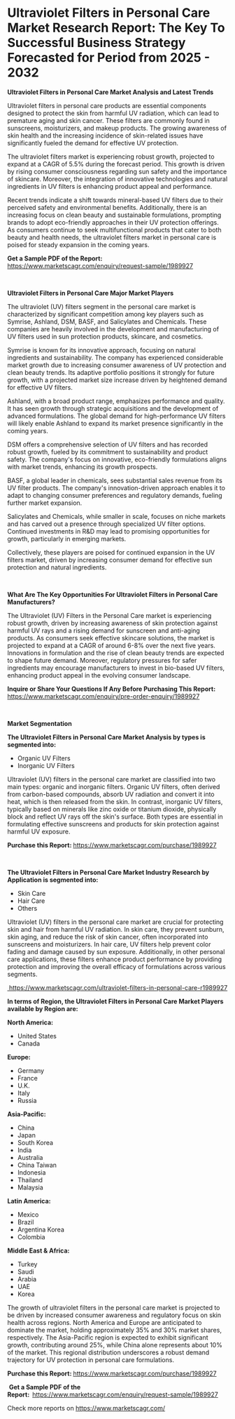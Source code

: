 <p><h1>Ultraviolet Filters in Personal Care Market Research Report: The Key To Successful Business Strategy Forecasted for Period from 2025 - 2032</h1></p><p><strong>Ultraviolet Filters in Personal Care Market Analysis and Latest Trends</strong></p>
<p><p>Ultraviolet filters in personal care products are essential components designed to protect the skin from harmful UV radiation, which can lead to premature aging and skin cancer. These filters are commonly found in sunscreens, moisturizers, and makeup products. The growing awareness of skin health and the increasing incidence of skin-related issues have significantly fueled the demand for effective UV protection.</p><p>The ultraviolet filters market is experiencing robust growth, projected to expand at a CAGR of 5.5% during the forecast period. This growth is driven by rising consumer consciousness regarding sun safety and the importance of skincare. Moreover, the integration of innovative technologies and natural ingredients in UV filters is enhancing product appeal and performance.</p><p>Recent trends indicate a shift towards mineral-based UV filters due to their perceived safety and environmental benefits. Additionally, there is an increasing focus on clean beauty and sustainable formulations, prompting brands to adopt eco-friendly approaches in their UV protection offerings. As consumers continue to seek multifunctional products that cater to both beauty and health needs, the ultraviolet filters market in personal care is poised for steady expansion in the coming years.</p></p>
<p><strong>Get a Sample PDF of the Report:&nbsp;</strong> <a href="https://www.marketscagr.com/enquiry/request-sample/1989927?utm_campaign=2480&utm_medium=2&utm_source=Github&utm_content=ia&utm_term=03042025&utm_id=ultraviolet-filters-in-personal-care">https://www.marketscagr.com/enquiry/request-sample/1989927</a></p>
<p>&nbsp;</p>
<p><strong>Ultraviolet Filters in Personal Care Major Market Players</strong></p>
<p><p>The ultraviolet (UV) filters segment in the personal care market is characterized by significant competition among key players such as Symrise, Ashland, DSM, BASF, and Salicylates and Chemicals. These companies are heavily involved in the development and manufacturing of UV filters used in sun protection products, skincare, and cosmetics.</p><p>Symrise is known for its innovative approach, focusing on natural ingredients and sustainability. The company has experienced considerable market growth due to increasing consumer awareness of UV protection and clean beauty trends. Its adaptive portfolio positions it strongly for future growth, with a projected market size increase driven by heightened demand for effective UV filters.</p><p>Ashland, with a broad product range, emphasizes performance and quality. It has seen growth through strategic acquisitions and the development of advanced formulations. The global demand for high-performance UV filters will likely enable Ashland to expand its market presence significantly in the coming years.</p><p>DSM offers a comprehensive selection of UV filters and has recorded robust growth, fueled by its commitment to sustainability and product safety. The company's focus on innovative, eco-friendly formulations aligns with market trends, enhancing its growth prospects.</p><p>BASF, a global leader in chemicals, sees substantial sales revenue from its UV filter products. The company's innovation-driven approach enables it to adapt to changing consumer preferences and regulatory demands, fueling further market expansion.</p><p>Salicylates and Chemicals, while smaller in scale, focuses on niche markets and has carved out a presence through specialized UV filter options. Continued investments in R&D may lead to promising opportunities for growth, particularly in emerging markets.</p><p>Collectively, these players are poised for continued expansion in the UV filters market, driven by increasing consumer demand for effective sun protection and natural ingredients.</p></p>
<p>&nbsp;</p>
<p><strong>What Are The Key Opportunities For Ultraviolet Filters in Personal Care Manufacturers?</strong></p>
<p><p>The Ultraviolet (UV) Filters in the Personal Care market is experiencing robust growth, driven by increasing awareness of skin protection against harmful UV rays and a rising demand for sunscreen and anti-aging products. As consumers seek effective skincare solutions, the market is projected to expand at a CAGR of around 6-8% over the next five years. Innovations in formulation and the rise of clean beauty trends are expected to shape future demand. Moreover, regulatory pressures for safer ingredients may encourage manufacturers to invest in bio-based UV filters, enhancing product appeal in the evolving consumer landscape.</p></p>
<p><strong>Inquire or Share Your Questions If Any Before Purchasing This Report:</strong> <a href="https://www.marketscagr.com/enquiry/pre-order-enquiry/1989927?utm_campaign=2480&utm_medium=2&utm_source=Github&utm_content=ia&utm_term=03042025&utm_id=ultraviolet-filters-in-personal-care">https://www.marketscagr.com/enquiry/pre-order-enquiry/1989927</a></p>
<p>&nbsp;</p>
<p><strong>Market Segmentation</strong></p>
<p><strong>The Ultraviolet Filters in Personal Care Market Analysis by types is segmented into:</strong></p>
<p><ul><li>Organic UV Filters</li><li>Inorganic UV Filters</li></ul></p>
<p><p>Ultraviolet (UV) filters in the personal care market are classified into two main types: organic and inorganic filters. Organic UV filters, often derived from carbon-based compounds, absorb UV radiation and convert it into heat, which is then released from the skin. In contrast, inorganic UV filters, typically based on minerals like zinc oxide or titanium dioxide, physically block and reflect UV rays off the skin's surface. Both types are essential in formulating effective sunscreens and products for skin protection against harmful UV exposure.</p></p>
<p><strong>Purchase this Report:&nbsp;</strong><a href="https://www.marketscagr.com/purchase/1989927?utm_campaign=2480&utm_medium=2&utm_source=Github&utm_content=ia&utm_term=03042025&utm_id=ultraviolet-filters-in-personal-care">https://www.marketscagr.com/purchase/1989927</a></p>
<p>&nbsp;</p>
<p><strong>The Ultraviolet Filters in Personal Care Market Industry Research by Application is segmented into:</strong></p>
<p><ul><li>Skin Care</li><li>Hair Care</li><li>Others</li></ul></p>
<p><p>Ultraviolet (UV) filters in the personal care market are crucial for protecting skin and hair from harmful UV radiation. In skin care, they prevent sunburn, skin aging, and reduce the risk of skin cancer, often incorporated into sunscreens and moisturizers. In hair care, UV filters help prevent color fading and damage caused by sun exposure. Additionally, in other personal care applications, these filters enhance product performance by providing protection and improving the overall efficacy of formulations across various segments.</p></p>
<p><a href="https://www.marketscagr.com/ultraviolet-filters-in-personal-care-r1989927?utm_campaign=2480&utm_medium=2&utm_source=Github&utm_content=ia&utm_term=03042025&utm_id=ultraviolet-filters-in-personal-care">&nbsp;https://www.marketscagr.com/ultraviolet-filters-in-personal-care-r1989927</a></p>
<p><strong>In terms of Region, the Ultraviolet Filters in Personal Care Market Players available by Region are:</strong></p>
<p>
    <p> <strong> North America: </strong>
        <ul>
            <li>United States</li>
            <li>Canada</li>
        </ul>
        </p> 
    <p> <strong> Europe: </strong>
        <ul>
            <li>Germany</li>
            <li>France</li>
            <li>U.K.</li>
            <li>Italy</li>
            <li>Russia</li>
        </ul>
        </p> 
    <p> <strong> Asia-Pacific: </strong>
        <ul>
            <li>China</li>
            <li>Japan</li>
            <li>South Korea</li>
            <li>India</li>
            <li>Australia</li>
            <li>China Taiwan</li>
            <li>Indonesia</li>
            <li>Thailand</li>
            <li>Malaysia</li>
        </ul>
        </p> 
    <p> <strong> Latin America: </strong>
        <ul>
            <li>Mexico</li>
            <li>Brazil</li>
            <li>Argentina Korea</li>
            <li>Colombia</li>
        </ul>
        </p> 
    <p> <strong> Middle East & Africa: </strong>
        <ul>
            <li>Turkey</li>
            <li>Saudi</li>
            <li>Arabia</li>
            <li>UAE</li>
            <li>Korea</li>
        </ul>
    </p>
    </p>
<p><p>The growth of ultraviolet filters in the personal care market is projected to be driven by increased consumer awareness and regulatory focus on skin health across regions. North America and Europe are anticipated to dominate the market, holding approximately 35% and 30% market shares, respectively. The Asia-Pacific region is expected to exhibit significant growth, contributing around 25%, while China alone represents about 10% of the market. This regional distribution underscores a robust demand trajectory for UV protection in personal care formulations.</p></p>
<p><strong>Purchase this Report: </strong><a href="https://www.marketscagr.com/purchase/1989927?utm_campaign=2480&utm_medium=2&utm_source=Github&utm_content=ia&utm_term=03042025&utm_id=ultraviolet-filters-in-personal-care">https://www.marketscagr.com/purchase/1989927</a></p>
<p>&nbsp;<strong>Get a Sample PDF of the Report:&nbsp;&nbsp;</strong><a href="https://www.marketscagr.com/enquiry/request-sample/1989927?utm_campaign=2480&utm_medium=2&utm_source=Github&utm_content=ia&utm_term=03042025&utm_id=ultraviolet-filters-in-personal-care">https://www.marketscagr.com/enquiry/request-sample/1989927</a></p>
<p><strong></strong></p>
<p>Check more reports on <a href="https://www.marketscagr.com/?utm_campaign=2480&utm_medium=2&utm_source=Github&utm_content=ia&utm_term=03042025&utm_id=ultraviolet-filters-in-personal-care">https://www.marketscagr.com/</a></p>